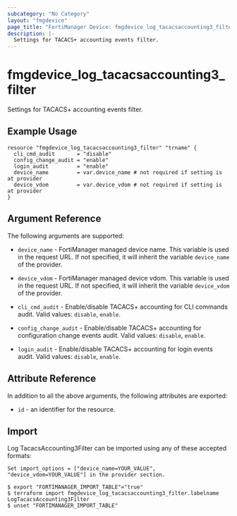 ```yaml
---
subcategory: "No Category"
layout: "fmgdevice"
page_title: "FortiManager Device: fmgdevice_log_tacacsaccounting3_filter"
description: |-
  Settings for TACACS+ accounting events filter.
---
```


# fmgdevice_log_tacacsaccounting3_filter
Settings for TACACS+ accounting events filter.

## Example Usage

```hcl
resource "fmgdevice_log_tacacsaccounting3_filter" "trname" {
  cli_cmd_audit       = "disable"
  config_change_audit = "enable"
  login_audit         = "enable"
  device_name         = var.device_name # not required if setting is at provider
  device_vdom         = var.device_vdom # not required if setting is at provider
}
```

## Argument Reference


The following arguments are supported:

* `device_name` - FortiManager managed device name. This variable is used in the request URL. If not specified, it will inherit the variable `device_name` of the provider.
* `device_vdom` - FortiManager managed device vdom. This variable is used in the request URL. If not specified, it will inherit the variable `device_vdom` of the provider.

* `cli_cmd_audit` - Enable/disable TACACS+ accounting for CLI commands audit. Valid values: `disable`, `enable`.

* `config_change_audit` - Enable/disable TACACS+ accounting for configuration change events audit. Valid values: `disable`, `enable`.

* `login_audit` - Enable/disable TACACS+ accounting for login events audit. Valid values: `disable`, `enable`.



## Attribute Reference

In addition to all the above arguments, the following attributes are exported:
* `id` - an identifier for the resource.

## Import

Log TacacsAccounting3Filter can be imported using any of these accepted formats:
```
Set import_options = ["device_name=YOUR_VALUE", "device_vdom=YOUR_VALUE"] in the provider section.

$ export "FORTIMANAGER_IMPORT_TABLE"="true"
$ terraform import fmgdevice_log_tacacsaccounting3_filter.labelname LogTacacsAccounting3Filter
$ unset "FORTIMANAGER_IMPORT_TABLE"
```

